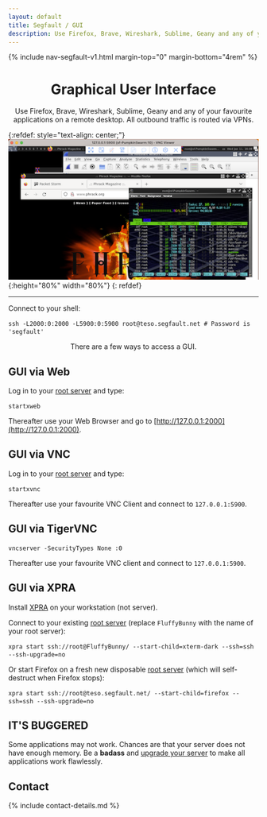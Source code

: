 ```yaml
---
layout: default
title: Segfault / GUI
description: Use Firefox, Brave, Wireshark, Sublime, Geany and any of your favourite applications on a remote desktop with Segfault.
---
```


<!-- Begin of ugly CSS navigation styling hack -->
<style>a[href$="/gui/"] { font-weight: bold; }</style>
<!-- End of ugly CSS navigation styling hack -->

{% include nav-segfault-v1.html margin-top="0" margin-bottom="4rem" %}

<div style="text-align:center">
    <h1>Graphical User Interface</h1>
    <p>Use Firefox, Brave, Wireshark, Sublime, Geany and any of your favourite applications on a remote desktop. All outbound traffic is routed via VPNs.</p>
</div>

{:refdef: style="text-align: center;"}
![gui](sf-gui.png){:height="80%" width="80%"}
{: refdef}

---

Connect to your shell:

```shell
ssh -L2000:0:2000 -L5900:0:5900 root@teso.segfault.net # Password is 'segfault'
```

<div style="text-align:center"><p>There are a few ways to access a GUI.</p></div>

## GUI via Web

Log in to your [root server](../) and type:

```shell
startxweb
```

Thereafter use your Web Browser and go to [http://127.0.0.1:2000](http://127.0.0.1:2000).

## GUI via VNC

Log in to your [root server](../) and type:

```shell
startxvnc
```

Thereafter use your favourite VNC Client and connect to `127.0.0.1:5900`.

## GUI via TigerVNC

```shell
vncserver -SecurityTypes None :0
```

Thereafter use your favourite VNC client and connect to `127.0.0.1:5900`.

## GUI via XPRA

Install [XPRA](https://xpra.org/) on your workstation (not server).

Connect to your existing [root server](../) (replace `FluffyBunny` with the name of your root server):

```shell
xpra start ssh://root@FluffyBunny/ --start-child=xterm-dark --ssh=ssh --ssh-upgrade=no
```

Or start Firefox on a fresh new disposable [root server](../) (which will self-destruct when Firefox stops):

```shell
xpra start ssh://root@teso.segfault.net/ --start-child=firefox --ssh=ssh --ssh-upgrade=no
```

## IT'S BUGGERED

Some applications may not work. Chances are that your server does not have enough memory. Be a __badass__ and [upgrade your server](../upgrade) to make all applications work flawlessly.

## Contact

{% include contact-details.md %}
